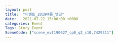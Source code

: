 ```yaml
---
layout: post
title:  "이벤트_2019여름_엔딩"
date:   2021-07-22 15:00:00 +0000
categories: Event
Tags: Story Event
SceneCode: ["scene_evt190627_cp0_q2_s10,7429311"]
---
```

